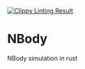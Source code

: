 [![Clippy Linting Result](http://clippy.bashy.io/github/AJohnson/NBody/master/badge.svg)](http://clippy.bashy.io/github/Johnson-A/NBody/master/log)

# NBody
NBody simulation in rust
